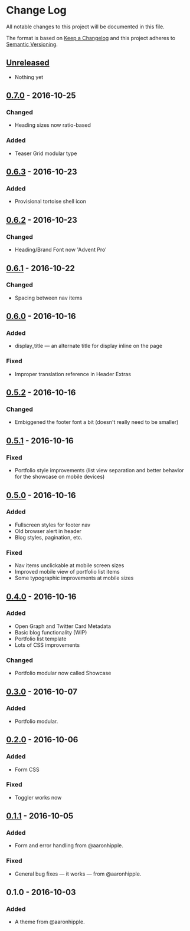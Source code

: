 # Change Log
All notable changes to this project will be documented in this file.

The format is based on [Keep a Changelog](http://keepachangelog.com/) 
and this project adheres to [Semantic Versioning](http://semver.org/).

## [Unreleased]
- Nothing yet

## [0.7.0] - 2016-10-25
### Changed
- Heading sizes now ratio-based
### Added
- Teaser Grid modular type

## [0.6.3] - 2016-10-23
### Added
- Provisional tortoise shell icon

## [0.6.2] - 2016-10-23
### Changed
- Heading/Brand Font now 'Advent Pro'

## [0.6.1] - 2016-10-22
### Changed
- Spacing between nav items

## [0.6.0] - 2016-10-16
### Added
- display_title — an alternate title for display inline on the page
### Fixed
- Improper translation reference in Header Extras

## [0.5.2] - 2016-10-16
### Changed
- Embiggened the footer font a bit (doesn't really need to be smaller)
  
## [0.5.1] - 2016-10-16
### Fixed
- Portfolio style improvements (list view separation and
  better behavior for the showcase on mobile devices)

## [0.5.0] - 2016-10-16
### Added
- Fullscreen styles for footer nav
- Old browser alert in header
- Blog styles, pagination, etc.
### Fixed
- Nav items unclickable at mobile screen sizes
- Improved mobile view of portfolio list items
- Some typographic improvements at mobile sizes

## [0.4.0] - 2016-10-16
### Added
- Open Graph and Twitter Card Metadata
- Basic blog functionality (WIP)
- Portfolio list template
- Lots of CSS improvements
### Changed
- Portfolio modular now called Showcase

## [0.3.0] - 2016-10-07
### Added
- Portfolio modular.

## [0.2.0] - 2016-10-06
### Added
- Form CSS
### Fixed
- Toggler works now

## [0.1.1] - 2016-10-05
### Added
- Form and error handling from @aaronhipple.
### Fixed
- General bug fixes — it works — from @aaronhipple.

## 0.1.0 - 2016-10-03
### Added
- A theme from @aaronhipple.

[Unreleased]: https://github.com/aaronhipple/grav-plugin-mailchimp/compare/v0.7.0...HEAD
[0.7.0]: https://github.com/aaronhipple/grav-plugin-mailchimp/compare/v0.6.3...v0.7.0
[0.6.3]: https://github.com/aaronhipple/grav-plugin-mailchimp/compare/v0.6.2...v0.6.3
[0.6.2]: https://github.com/aaronhipple/grav-plugin-mailchimp/compare/v0.6.1...v0.6.2
[0.6.1]: https://github.com/aaronhipple/grav-plugin-mailchimp/compare/v0.6.0...v0.6.1
[0.6.0]: https://github.com/aaronhipple/grav-plugin-mailchimp/compare/v0.5.2...v0.6.0
[0.5.2]: https://github.com/aaronhipple/grav-plugin-mailchimp/compare/v0.5.1...v0.5.2
[0.5.1]: https://github.com/aaronhipple/grav-plugin-mailchimp/compare/v0.5.0...v0.5.1
[0.5.0]: https://github.com/aaronhipple/grav-plugin-mailchimp/compare/v0.4.0...v0.5.0
[0.4.0]: https://github.com/aaronhipple/grav-plugin-mailchimp/compare/v0.3.0...v0.4.0
[0.3.0]: https://github.com/aaronhipple/grav-plugin-mailchimp/compare/v0.2.0...v0.3.0
[0.2.0]: https://github.com/aaronhipple/grav-plugin-mailchimp/compare/v0.1.1...v0.2.0
[0.1.1]: https://github.com/aaronhipple/grav-plugin-mailchimp/compare/v0.1.0...v0.1.1